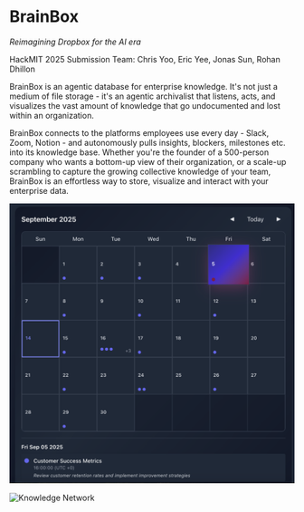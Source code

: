 # BrainBox

*Reimagining Dropbox for the AI era*

HackMIT 2025 Submission
Team: Chris Yoo, Eric Yee, Jonas Sun, Rohan Dhillon

BrainBox is an agentic database for enterprise knowledge. It's not just a medium of file storage - it's an agentic archivalist that listens, acts, and visualizes the vast amount of knowledge that go undocumented and lost within an organization.

BrainBox connects to the platforms employees use every day - Slack, Zoom, Notion - and autonomously pulls insights, blockers, milestones etc. into its knowledge base. Whether you're the founder of a 500-person company who wants a bottom-up view of their organization, or a scale-up scrambling to capture the growing collective knowledge of your team, BrainBox is an effortless way to store, visualize and interact with your enterprise data.

![Calendar](docs/calendar.png)

![Knowledge Network](docks/knowledge.png)
